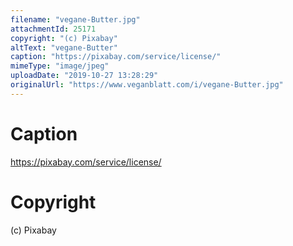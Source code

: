 ```yaml
---
filename: "vegane-Butter.jpg"
attachmentId: 25171
copyright: "(c) Pixabay"
altText: "vegane-Butter"
caption: "https://pixabay.com/service/license/"
mimeType: "image/jpeg"
uploadDate: "2019-10-27 13:28:29"
originalUrl: "https://www.veganblatt.com/i/vegane-Butter.jpg"
---
```


# Caption

https://pixabay.com/service/license/

# Copyright

(c) Pixabay

